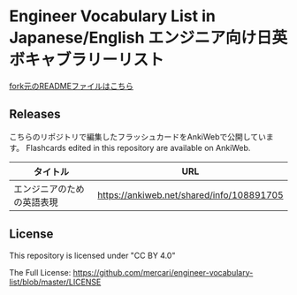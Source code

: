 # Engineer Vocabulary List in Japanese/English エンジニア向け日英ボキャブラリーリスト

[fork元のREADMEファイルはこちら](README-original.md)

## Releases

こちらのリポジトリで編集したフラッシュカードをAnkiWebで公開しています。
Flashcards edited in this repository are available on AnkiWeb.

|  タイトル  |  URL  |
| ---- | ---- |
|  エンジニアのための英語表現  |  https://ankiweb.net/shared/info/108891705  |

## License

This repository is licensed under "CC BY 4.0"

The Full License: https://github.com/mercari/engineer-vocabulary-list/blob/master/LICENSE
